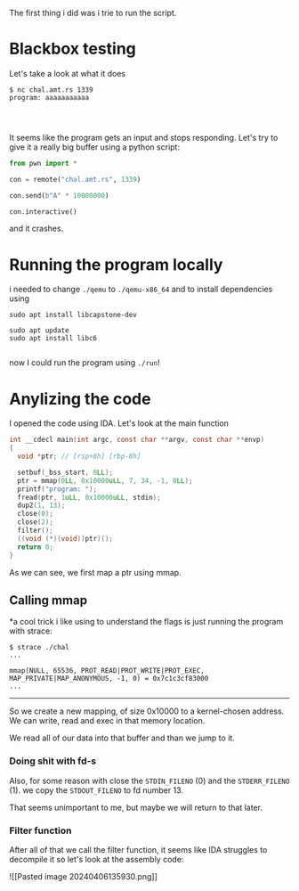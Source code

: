 

The first thing i did was i trie to run the script.
# Blackbox testing

Let's take a look at what it does
```
$ nc chal.amt.rs 1339
program: aaaaaaaaaaa




```

It seems like the program gets an input and stops responding.
Let's try to give it a really big buffer using a python script:

```python
from pwn import *

con = remote("chal.amt.rs", 1339)

con.send(b"A" * 10000000)

con.interactive()
```

and it crashes.
# Running the program locally

i needed to change `./qemu` to `./qemu-x86_64` and to install dependencies using

```
sudo apt install libcapstone-dev

sudo apt update
sudo apt install libc6
 
```


now I could run the program using `./run`!


# Anylizing the code
I opened the code using IDA.
Let's look at the main function

```c
int __cdecl main(int argc, const char **argv, const char **envp)
{
  void *ptr; // [rsp+8h] [rbp-8h]

  setbuf(_bss_start, 0LL);
  ptr = mmap(0LL, 0x10000uLL, 7, 34, -1, 0LL);
  printf("program: ");
  fread(ptr, 1uLL, 0x10000uLL, stdin);
  dup2(1, 13);
  close(0);
  close(2);
  filter();
  ((void (*)(void))ptr)();
  return 0;
}
```

As we can see, we first map a ptr using mmap.

Calling mmap
---
*a cool trick i like using to understand the flags is just running the program with strace:
```
$ strace ./chal
...

mmap(NULL, 65536, PROT_READ|PROT_WRITE|PROT_EXEC, MAP_PRIVATE|MAP_ANONYMOUS, -1, 0) = 0x7c1c3cf83000
...
```
___

So we create a new mapping, of size 0x10000 to a kernel-chosen address.
We can write, read and exec in that memory location.

We read all of our data into that buffer and than we jump to it.

### Doing shit with fd-s
Also, for some reason with close the `STDIN_FILENO` (0) and the `STDERR_FILENO` (1). we copy the `STDOUT_FILENO` to fd number 13.

That seems unimportant to me, but maybe we will return to that later.


### Filter function
After all of that we call the filter function, it seems like IDA struggles to decompile it so let's look at the assembly code:

![[Pasted image 20240406135930.png]]